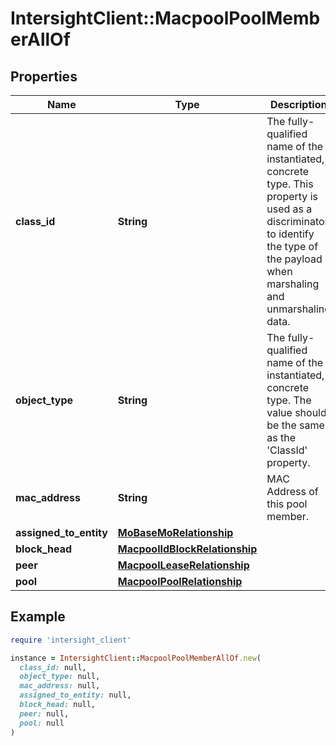 # IntersightClient::MacpoolPoolMemberAllOf

## Properties

| Name | Type | Description | Notes |
| ---- | ---- | ----------- | ----- |
| **class_id** | **String** | The fully-qualified name of the instantiated, concrete type. This property is used as a discriminator to identify the type of the payload when marshaling and unmarshaling data. | [default to &#39;macpool.PoolMember&#39;] |
| **object_type** | **String** | The fully-qualified name of the instantiated, concrete type. The value should be the same as the &#39;ClassId&#39; property. | [default to &#39;macpool.PoolMember&#39;] |
| **mac_address** | **String** | MAC Address of this pool member. | [optional] |
| **assigned_to_entity** | [**MoBaseMoRelationship**](MoBaseMoRelationship.md) |  | [optional] |
| **block_head** | [**MacpoolIdBlockRelationship**](MacpoolIdBlockRelationship.md) |  | [optional] |
| **peer** | [**MacpoolLeaseRelationship**](MacpoolLeaseRelationship.md) |  | [optional] |
| **pool** | [**MacpoolPoolRelationship**](MacpoolPoolRelationship.md) |  | [optional] |

## Example

```ruby
require 'intersight_client'

instance = IntersightClient::MacpoolPoolMemberAllOf.new(
  class_id: null,
  object_type: null,
  mac_address: null,
  assigned_to_entity: null,
  block_head: null,
  peer: null,
  pool: null
)
```

